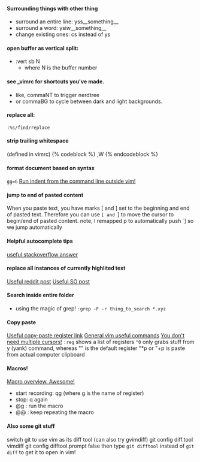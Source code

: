 #### Surrounding things with other thing

- surround an entire line: yss__something__
- surround a word: ysiw__something__
- change existing ones: cs instead of ys

#### open buffer as vertical split:
- :vert sb N
    - where N is the buffer number

#### see _vimrc for shortcuts you've made.
- like, commaNT to trigger nerdtree
- or commaBG to cycle between dark and light backgrounds.

#### replace all:
`:%s/find/replace`

#### strip trailing whitespace
(defined in vimrc)
{% codeblock %}
,W
{% endcodeblock %}

#### format document based on syntax ####
`gg=G`
[Run indent from the command line outside vim!](http://unix.stackexchange.com/questions/14107/is-it-possible-to-execute-a-vim-script-in-a-non-interactive-mode)


#### jump to end of pasted content
When you paste text, you have marks [ and ] set to the beginning and end of pasted text. Therefore you can use `[ and `] to move the cursor to begin/end of pasted content.
note, I remapped p to automatically push `] so we jump automatically

#### Helpful autocomplete tips ####
[useful stackoverflow answer](http://superuser.com/questions/343443/are-there-any-autocompletion-plugins-for-vim)

#### replace all instances of currently highlited text ####
[Useful reddit post](https://www.reddit.com/r/vim/comments/19sm9v/replace_all_instances_of_currently_highlighted/)
[Useful SO post](http://stackoverflow.com/questions/5541253/in-vim-replace-all-occurrences-of-current-term-under-cursor)

#### Search inside entire folder ####
- using the magic of grep!
`:grep -F -r thing_to_search *.xyz`

#### Copy paste ####
[Useful copy-paste register link](http://stackoverflow.com/questions/1497958/how-do-i-use-vim-registers)
[General vim useful commands](http://yannesposito.com/Scratch/en/blog/Learn-Vim-Progressively/)
[You don't need multiple cursors!](https://medium.com/@schtoeffel/you-don-t-need-more-than-one-cursor-in-vim-2c44117d51db#.7dvc7df8m)
`:reg` shows a list of registers
`"0` only grabs stuff from y (yank) command, whereas "" is the default register
"*p or "+p is paste from actual computer clipboard

#### Macros! ####
[Macro overview. Awesome!](http://vim.wikia.com/wiki/Macros)
- start recording: qg (where g is the name of register)
- stop: q again
- @g : run the macro
- @@ : keep repeating the macro

#### Also some git stuff ####
switch git to use vim as its diff tool (can also try gvimdiff)
git config diff.tool vimdiff
git config difftool.prompt false
then type `git difftool` instead of `git diff` to get it to open in vim!
